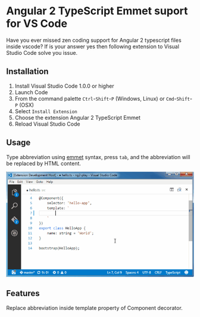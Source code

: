 # Angular 2 TypeScript Emmet suport for VS Code

Have you ever missed zen coding support for Angular 2 typescript files inside vscode? If is your answer yes then following extension to Visual Studio Code solve you issue.

## Installation

1. Install Visual Studio Code 1.0.0 or higher
2. Launch Code
3. From the command palette `Ctrl`-`Shift`-`P` (Windows, Linux) or `Cmd`-`Shift`-`P` (OSX)
4. Select `Install Extension`
5. Choose the extension Angular 2 TypeScript Emmet
6. Reload Visual Studio Code

## Usage

Type abbreviation using [emmet](http://docs.emmet.io/abbreviations/) syntax, press `tab`, and the abbreviation will be replaced by HTML content.

![Use Extension](images/use-extension.gif)

## Features

Replace abbreviation inside template property of Component decorator.
